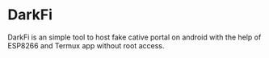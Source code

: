 # DarkFi
DarkFi is an simple tool to host fake cative portal on android with the help of ESP8266 and Termux app without root access.
